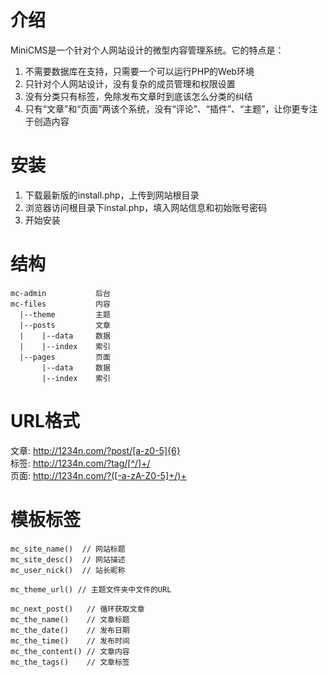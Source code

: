 介绍
====

MiniCMS是一个针对个人网站设计的微型内容管理系统。它的特点是：

1. 不需要数据库在支持，只需要一个可以运行PHP的Web环境
2. 只针对个人网站设计，没有复杂的成员管理和权限设置
3. 没有分类只有标签，免除发布文章时到底该怎么分类的纠结
4. 只有“文章”和“页面”两该个系统，没有“评论”、“插件”、“主题”，让你更专注于创造内容

安装
====

1. 下载最新版的install.php，上传到网站根目录
2. 浏览器访问根目录下instal.php，填入网站信息和初始账号密码
3. 开始安装

结构
====

```
mc-admin           后台
mc-files           内容
  |--theme         主题
  |--posts         文章
  |    |--data     数据
  |    |--index    索引
  |--pages         页面
       |--data     数据
       |--index    索引
```
       
URL格式
=======

文章: http://1234n.com/?post/[a-z0-5]{6}  
标签: http://1234n.com/?tag/[^/]+/  
页面: http://1234n.com/?([-a-zA-Z0-5]+/)+
 
模板标签
=======

```
mc_site_name()  // 网站标题  
mc_site_desc()  // 网站描述  
mc_user_nick()  // 站长昵称  

mc_theme_url() // 主题文件夹中文件的URL  

mc_next_post()   // 循环获取文章  
mc_the_name()    // 文章标题  
mc_the_date()    // 发布日期  
mc_the_time()    // 发布时间  
mc_the_content() // 文章内容  
mc_the_tags()    // 文章标签
```
